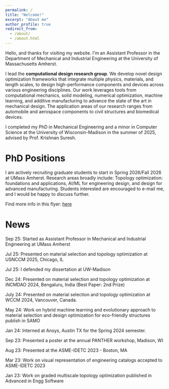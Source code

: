 ```yaml
---
permalink: /
title: "Welcome!"
excerpt: "About me"
author_profile: true
redirect_from: 
  - /about/
  - /about.html
---
```

Hello, and thanks for visiting my website. I'm an Assistant Professor in the Department of Mechanical and Industrial Engineering at the University of Massachusetts Amherst. 

I lead the **computational design research group**. We develop novel design optimization frameworks that integrate multiple physics, materials, and length scales, to design high-performance components and devices across various engineering disciplines. Our work leverages tools from computational mechanics, solid modeling, numerical optimization, machine learning, and additive manufacturing to advance the state of the art in mechanical design. The application areas of our research ranges from automobile and aerospace components to civil structures and biomedical devices.

I completed my PhD in Mechanical Engineering and a minor in Computer Science at the University of Wisconsin-Madison in the summer of 2025, advised by Prof. Krishnan Suresh.

**PhD Positions**
======

I am actively recruiting graduate students to start in Spring 2026/Fall 2026 at UMass Amherst.  Research areas broadly include: Topology optimization: foundations and applications, AI/ML for engineering design, and design for advanced manufacturing. Students interested are encouraged to e-mail me, and I would be happy to discuss further. 

Find more info in this flyer: [here](https://umass-my.sharepoint.com/:b:/g/personal/ssridhara_umass_edu/EUUtsq8myaVMtslyto7GgZIB7t8HaL2riiPED-ETSw5PsQ?e=jN20Eh)


**News**
======
Sep 25: Started as Assistant Professor in Mechanical and Industrial Engineering at UMass Amherst

Jul 25: Presented on material selection and topology optimization at USNCCM 2025, Chicago, IL

Jul 25: I defended my dissertation at UW-Madison

Dec 24: Presented on material selection and topology optimization at iNCMDAO 2024, Bengaluru, India (Best Paper: 2nd Prize)

July 24: Presented on material selection and topology optimization at WCCM 2024, Vancouver, Canada.

May 24: Work on hybrid machine learning and evolutionary approach to material selection and design optimization for eco-friendly structures publish in SAMO

Jan 24: Interned at Ansys, Austin TX for the Spring 2024 semester.

Sep 23: Presented a poster at the annual PANTHER workshop, Madison, WI

Aug 23: Presented at the ASME-IDETC 2023 - Boston, MA

Mar 23: Work on visual representation of engineering catalogs accepted to ASME-IDETC 2023

Jan 23: Work on graded multiscale topology optimization published in Advanced in Engg Software

[comment]: <Dec 22: Passed my Phd prelims! :)>

[comment]: <Dec 22: Presented my work at NeurIPS 2022 AI4Mat, New Orleans>

[comment]: <Nov 22: Work on microstructural optimization using neural networks publish in Materials & Design>
